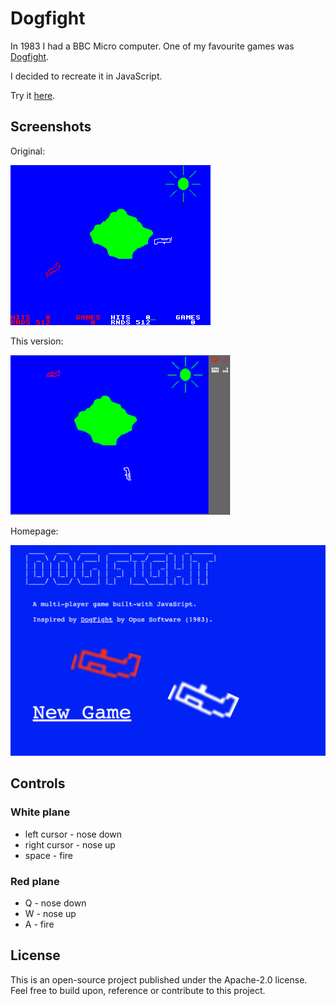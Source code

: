 # Dogfight

In 1983 I had a BBC Micro computer. One of my favourite games was [Dogfight](http://www.retrogames.co.uk/027297/Other-Formats/Dogfight-by-Opus-Software).

I decided to recreate it in JavaScript.

Try it [here](https://glynnbird.github.io/dogfight/).

## Screenshots

Original:

![BBC version](https://raw.githubusercontent.com/glynnbird/dogfight/master/img/original.gif)
        
This version:

![This version](https://raw.githubusercontent.com/glynnbird/dogfight/master/img/screenshot.png)

Homepage:

![Homepage](https://raw.githubusercontent.com/glynnbird/dogfight/master/img/homepage.png)

## Controls

### White plane

- left cursor - nose down
- right cursor - nose up
- space - fire

### Red plane

- Q - nose down
- W - nose up
- A - fire

## License

This is an open-source project published under the Apache-2.0 license. Feel free to build upon, reference or contribute to this project.

